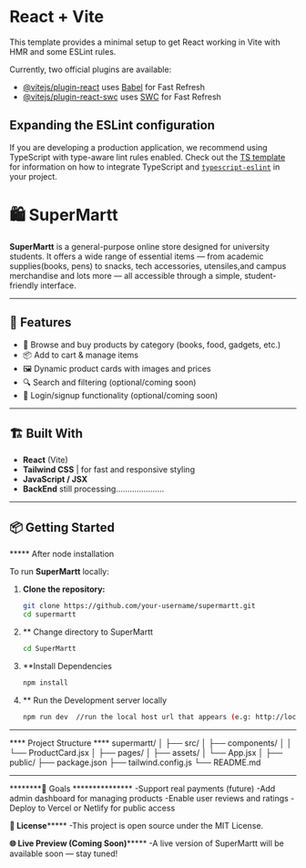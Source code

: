 # React + Vite

This template provides a minimal setup to get React working in Vite with HMR and some ESLint rules.

Currently, two official plugins are available:

- [@vitejs/plugin-react](https://github.com/vitejs/vite-plugin-react/blob/main/packages/plugin-react) uses [Babel](https://babeljs.io/) for Fast Refresh
- [@vitejs/plugin-react-swc](https://github.com/vitejs/vite-plugin-react/blob/main/packages/plugin-react-swc) uses [SWC](https://swc.rs/) for Fast Refresh

## Expanding the ESLint configuration

If you are developing a production application, we recommend using TypeScript with type-aware lint rules enabled. Check out the [TS template](https://github.com/vitejs/vite/tree/main/packages/create-vite/template-react-ts) for information on how to integrate TypeScript and [`typescript-eslint`](https://typescript-eslint.io) in your project.



# 🛍️ SuperMartt

**SuperMartt** is a general-purpose online store designed for university students. It offers a wide range of essential items — from academic supplies(books, pens) to snacks, tech accessories, utensiles,and campus merchandise and lots more — all accessible through a simple, student-friendly interface.

---

## 🚀 Features

- 🧾 Browse and buy products by category (books, food, gadgets, etc.)
- 📦 Add to cart & manage items
- 🖼️ Dynamic product cards with images and prices
- 🔍 Search and filtering (optional/coming soon)
- 🔐 Login/signup functionality (optional/coming soon)

---

## 🏗️ Built With

- **React** (Vite)
- **Tailwind CSS** | for fast and responsive styling
- **JavaScript / JSX**
- **BackEnd** still processing.....................

---

## 📦 Getting Started
***** After node installation

To run **SuperMartt** locally:

1. **Clone the repository:**
   ```bash
   git clone https://github.com/your-username/supermartt.git 
   cd supermartt
2. ** Change directory to SuperMartt
   ```bash
   cd SuperMartt
3. **Install Dependencies
   ```bash
   npm install
4. ** Run the Development server locally
   ```bash
   npm run dev  //run the local host url that appears (e.g: http://localhost:5173/) on any browser(Chrome, Firefox, Safari, Opera ...)
   
-------

**** Project Structure ****
supermartt/
│
├── src/
│   ├── components/
│   │   └── ProductCard.jsx
│   ├── pages/
│   ├── assets/
│   └── App.jsx
│
├── public/
├── package.json
├── tailwind.config.js
└── README.md

--------

********🧠 Goals ***************
-Support real payments (future)
-Add admin dashboard for managing products
-Enable user reviews and ratings
-Deploy to Vercel or Netlify for public access

********📄 License*************
-This project is open source under the MIT License.

********🌐 Live Preview (Coming Soon)*************
-A live version of SuperMartt will be available soon — stay tuned!
